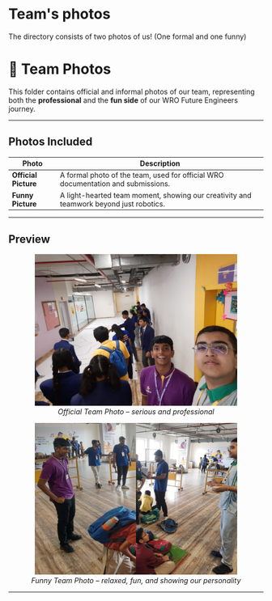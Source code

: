 Team's photos
====

The directory consists of two photos of us! (One formal and one funny)

# 👥 Team Photos

This folder contains official and informal photos of our team, representing both the **professional** and the **fun side** of our WRO Future Engineers journey.

---

## Photos Included

| Photo | Description |
|-------|-------------|
| **Official Picture** | A formal photo of the team, used for official WRO documentation and submissions. |
| **Funny Picture** | A light-hearted team moment, showing our creativity and teamwork beyond just robotics. |

---

## Preview

<p align="center">
  <img src="Official%20Picture.jpeg" alt="Official Team Photo" width="400"/>  
  <br>
  <em>Official Team Photo – serious and professional</em>
</p>

<p align="center">
  <img src="Funny%20Picture.png" alt="Funny Team Photo" width="400"/>  
  <br>
  <em>Funny Team Photo – relaxed, fun, and showing our personality</em>
</p>

---
